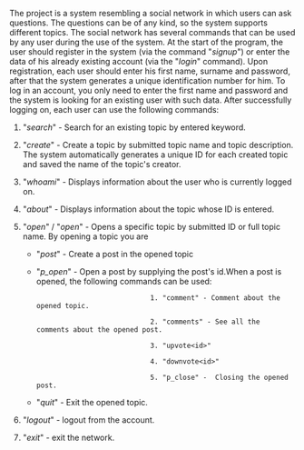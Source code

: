  The project is a system resembling a social network in which users can ask questions.
The questions can be of any kind, so the system supports different topics.
 The social network has several commands that can be used by any user during the use of the system. At the start of the program, the user should register in the system (via the command "*signup*") or enter the data of his already existing account (via the "*login*" command). Upon registration, each user should enter his first name, surname and password, after that the system generates a unique identification number for him. To log in an account, you only need to enter the first name and password and the system is looking for an existing user with such data.
After successfully logging on, each user can use the following commands:
1. "*search*" - Search for an existing topic by entered keyword.
2. "*create*" - Create a topic by submitted topic name and topic description. The system automatically generates a unique ID for each created topic and saved the name of the topic's creator.
3. "*whoami*" - Displays information about the user who is currently logged on.
4. "*about*<id>" - Displays information about the topic whose ID is entered.
5. "*open*<topic id>" / "*open*<full topic name>" - Opens a specific topic by submitted ID or full topic name. By opening a topic you are
    - "*post*" - Create a post in the opened topic
    - "*p_open*<id>" - Open a post by supplying the post's id.When a post is opened, the following commands can be used:
      
                                      1. "comment" - Comment about the opened topic.
      
                                      2. "comments" - See all the comments about the opened post.
      
                                      3. "upvote<id>"
      
                                      4. "downvote<id>"
      
                                      5. "p_close" -  Closing the opened post.
   
   - "*quit*" - Exit the opened topic.
   
6. "*logout*" - logout from the account.
7. "*exit*" - exit the network.
                    
